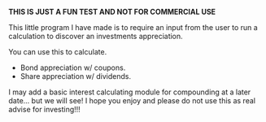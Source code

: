**THIS IS JUST A FUN TEST AND NOT FOR COMMERCIAL USE**

This little program I have made is to require an input from the user to run a calculation to discover an investments appreciation.

You can use this to calculate. 
- Bond appreciation w/ coupons.
- Share appreciation w/ dividends.

I may add a basic interest calculating module for compounding at a later date... but we will see! 
I hope you enjoy and please do not use this as real advise for investing!!!
